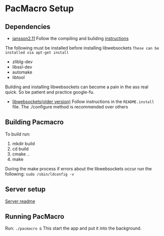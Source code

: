 # PacMacro Setup

## Dependencies
* [jansson2.11](http://www.digip.org/jansson/releases/jansson-2.11.tar.gz)
Follow the compiling and buliding [instructions](https://jansson.readthedocs.io/en/2.11/gettingstarted.html#compiling-and-installing-jansson)

The following must be installed before installing libwebsockets
`These can be installed via apt-get install`
* zliblg-dev
* libssl-dev
* automake
* libtool

Building and installing libwebsockets can become a pain in the ass real quick. So be patient and practice google-fu.
* [libwebsockets(older version)](https://github.com/warmcat/libwebsockets/releases/tag/v1.22-chrome26-firefox18)
Follow instructions in the `README.install` file. The ./configure method is recommended over others

## Building Pacmacro
To build run:
1. mkdir build
2. cd build
3. cmake ..
4. make
   
During the make process if errors about the libwebsockets occur run the following: 
`sudo /sbin/ldconfig -v`

## Server setup
[Server readme](pacServer/README.md)

## Running PacMacro

Run: `./pacmacro &`
This start the app and put it into the background.
